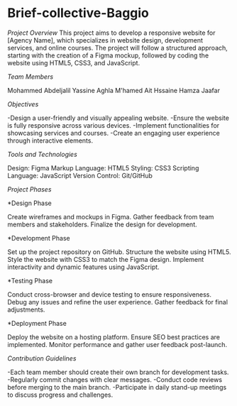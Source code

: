 # Brief-collective-Baggio

*Project Overview*
This project aims to develop a responsive website for [Agency Name], which specializes in website design, development services, and online courses. The project will follow a structured approach, starting with the creation of a Figma mockup, followed by coding the website using HTML5, CSS3, and JavaScript.

*Team Members*

Mohammed Abdeljalil
Yassine Aghla
M'hamed Ait Hssaine
Hamza Jaafar

*Objectives*

-Design a user-friendly and visually appealing website.
-Ensure the website is fully responsive across various devices.
-Implement functionalities for showcasing services and courses.
-Create an engaging user experience through interactive elements.

*Tools and Technologies*

Design: Figma
Markup Language: HTML5
Styling: CSS3
Scripting Language: JavaScript
Version Control: Git/GitHub

*Project Phases*

*Design Phase

Create wireframes and mockups in Figma.
Gather feedback from team members and stakeholders.
Finalize the design for development.

*Development Phase

Set up the project repository on GitHub.
Structure the website using HTML5.
Style the website with CSS3 to match the Figma design.
Implement interactivity and dynamic features using JavaScript.

*Testing Phase

Conduct cross-browser and device testing to ensure responsiveness.
Debug any issues and refine the user experience.
Gather feedback for final adjustments.

*Deployment Phase

Deploy the website on a hosting platform.
Ensure SEO best practices are implemented.
Monitor performance and gather user feedback post-launch.

*Contribution Guidelines*

-Each team member should create their own branch for development tasks.
-Regularly commit changes with clear messages.
-Conduct code reviews before merging to the main branch.
-Participate in daily stand-up meetings to discuss progress and challenges.
